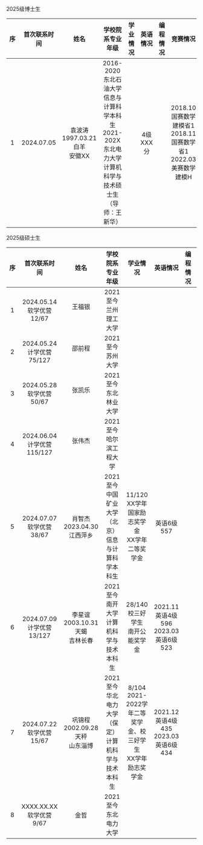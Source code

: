 2025级博士生

序|首次联系时间|姓名|学校院系专业年级|学业情况|英语情况|编程情况|竞赛情况
:-:|:-:|:-:|:-:|:-:|:-:|:-:|:-:
1|2024.07.05|袁波涛<BR>1997.03.21白羊<BR>安徽XX|2016-2020东北石油大学信息与计算科学本科生<BR>2021-202X东北电力大学计算机科学与技术硕士生（导师：王新华）||4级XXX分||2018.10国赛数学建模省1<BR>2018.11国赛数学省1<BR>2022.03美赛数学建模H

2025级硕士生

序|首次联系时间|姓名|学校院系专业年级|学业情况|英语情况|编程情况|竞赛情况
:-:|:-:|:-:|:-:|:-:|:-:|:-:|:-:
1|2024.05.14<BR>软学优营12/67|王福银<BR><BR>|2021至今兰州理工大学
2|2024.05.24<BR>计学优营75/127|邵前程<BR><BR>|2021至今苏州大学
3|2024.05.28<BR>软学优营50/67|张凯乐<BR><BR>|2021至今东北林业大学
4|2024.06.04<BR>计学优营115/127|张伟杰<BR><BR>|2021至今哈尔滨工程大学
5|2024.07.07<BR>软学优营38/67|肖智杰<BR>2023.04.30<BR>江西萍乡|2021至今中国矿业大学（北京）信息与计算科学本科生|11/120<BR>XX学年国家励志奖学金<BR>XX学年二等奖学金|英语6级557||2023.09国赛数学建模省1
6|2024.07.09<BR>计学优营13/127|李星谊<BR>2003.10.31天蝎<BR>吉林长春|2021至今南开大学计算机科学与技术本科生|28/140<BR>校三好学生<BR>南开公能奖学金|2021.11英语4级596<BR>2023.03英语6级523||2022.07国赛数学省1<BR>2023.09国赛数学建模省2
7|2024.07.22<BR>软学优营15/67|巩锦程<BR>2002.09.28天秤<BR>山东淄博|2021至今华北电力大学（保定）计算机科学与技术本科生|8/104<BR>2021-2022学年二等奖学金、校三好学生<BR>XX学年励志奖学金|2021.12英语4级435<BR>2023.03英语6级434||2023.03国赛数学省2<BR>XXXX.XX国赛数学省2<BR>2024.XX美赛数学建模M（2人）
8|XXXX.XX.XX<BR>软学优营9/67|金哲|2021至今东北电力大学
